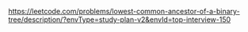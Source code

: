 https://leetcode.com/problems/lowest-common-ancestor-of-a-binary-tree/description/?envType=study-plan-v2&envId=top-interview-150